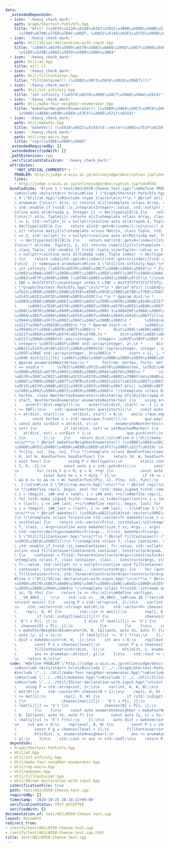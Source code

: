 ```yaml
---
data:
  _extendedDependsOn:
  - icon: ':heavy_check_mark:'
    path: Graph/Shortest-Path/bfs.hpp
    title: "bfs() (\u5E45\u512A\u5148\u63A2\u7D22\u306B\u3088\u308B\u5358\u4E00\u59CB\
      \u70B9\u6700\u77ED\u7D4C\u8DEF, \u6B21\u5143\u62E1\u5F35\u306B\u5BFE\u5FDC)"
  - icon: ':heavy_check_mark:'
    path: Util/IO/var-declaration-with-input.hpp
    title: "\u8907\u6570\u5909\u6570\u5BA3\u8A00\u3092\u3057\u3066\u540C\u6642\u306B\
      \u5165\u529B\u3082\u3059\u308B\u3084\u3064"
  - icon: ':heavy_check_mark:'
    path: Util/at.hpp
    title: at() ()
  - icon: ':heavy_check_mark:'
    path: Util/fillContainer.hpp
    title: "fillContainer() (\u30B3\u30F3\u30C6\u30CA\u306Efill)"
  - icon: ':heavy_check_mark:'
    path: Util/int-infinity.hpp
    title: "int-infinity (\u6574\u6570\u306E\u30C7\u30AB\u30A4\u5024)"
  - icon: ':heavy_check_mark:'
    path: Util/make-four-neighbor-enumerator.hpp
    title: "makeFourNeighborEnumerator() (\u30B0\u30EA\u30C3\u30C9\u306E\u56DB\u8FD1\
      \u508D(\u4E0A\u4E0B\u5DE6\u53F3)\u306E\u5217\u6319)"
  - icon: ':heavy_check_mark:'
    path: Util/makeVec.hpp
    title: "makeVec() (\u591A\u6B21\u5143std::vector\u306E\u751F\u6210)"
  - icon: ':heavy_check_mark:'
    path: Util/rep-macro.hpp
    title: "rep()\u30DE\u30AF\u30ED"
  _extendedRequiredBy: []
  _extendedVerifiedWith: []
  _pathExtension: cpp
  _verificationStatusIcon: ':heavy_check_mark:'
  attributes:
    '*NOT_SPECIAL_COMMENTS*': ''
    PROBLEM: http://judge.u-aizu.ac.jp/onlinejudge/description.jsp?id=0558
    links:
    - http://judge.u-aizu.ac.jp/onlinejudge/description.jsp?id=0558
  bundledCode: "#line 1 \"test/AOJ/0558-Cheese.test.cpp\"\n#define PROBLEM \"http://judge.u-aizu.ac.jp/onlinejudge/description.jsp?id=0558\"\
    \n#include <bits/stdc++.h>\n\n#line 7 \"Graph/Shortest-Path/bfs.hpp\"\n\n#line\
    \ 4 \"Util/at.hpp\"\n#include <type_traits>\n\n/**\n * @brief at() ()\n */\nnamespace\
    \ arumakan {\n\n//! at(a, i) returns a[i]\ntemplate <class Array, class Integer,\
    \ std::enable_if_t<std::is_integral<Integer>::value, std::nullptr_t> = nullptr>\n\
    inline auto at(Array&& a, Integer i) -> decltype(a[0])& {\n    return a[i];\n\
    }\n\n//! at(a, Tuple{i}) returns a[i]\ntemplate <class Array, class Tuple, std::enable_if_t<std::tuple_size<Tuple>::value\
    \ == 1, std::nullptr_t> = nullptr>\ninline auto at(Array&& a, Tuple index) ->\
    \ decltype(a[0])& {\n    return a[std::get<0>(index)];\n}\n\n//! at(mat, Tuple{y,\
    \ x}) returns mat[y][x]\ntemplate <class Matrix, class Tuple, std::enable_if_t<std::tuple_size<Tuple>::value\
    \ == 2, std::nullptr_t> = nullptr>\ninline auto at(Matrix&& mat, Tuple index)\
    \ -> decltype(mat[0][0])& {\n    return mat[std::get<0>(index)][std::get<1>(index)];\n\
    }\n\n//! at(cube, Tuple{z, y, x}) returns cube[z][y][x]\ntemplate <class Cube,\
    \ class Tuple, std::enable_if_t<std::tuple_size<Tuple>::value == 3, std::nullptr_t>\
    \ = nullptr>\ninline auto at(Cube&& cube, Tuple index) -> decltype(cube[0][0][0])&\
    \ {\n    return cube[std::get<0>(index)][std::get<1>(index)][std::get<2>(index)];\n\
    }\n\n}  // namespace arumakan\n#line 3 \"Util/int-infinity.hpp\"\n\n/**\n * @brief\
    \ int-infinity (\u6574\u6570\u306E\u30C7\u30AB\u30A4\u5024)\n * 2\u500D\u3057\u3066\
    \u3082\u30AA\u30FC\u30D0\u30FC\u30D5\u30ED\u30FC\u3057\u306A\u3044 & memset()\u306B\
    \u3082\u4F7F\u3048\u308B (\u9700\u8981\u3042\u308B\uFF1F)\n */\nconstexpr int32_t\
    \ INF = 0x3f3f3f3f;\nconstexpr int64_t LINF = 0x3f3f3f3f3f3f3f3fLL;\n#line 10\
    \ \"Graph/Shortest-Path/bfs.hpp\"\n\n/**\n * @brief bfs() (\u5E45\u512A\u5148\u63A2\
    \u7D22\u306B\u3088\u308B\u5358\u4E00\u59CB\u70B9\u6700\u77ED\u7D4C\u8DEF, \u6B21\
    \u5143\u62E1\u5F35\u306B\u5BFE\u5FDC)\n *\n * @param dist:\n *      start \u304B\
    \u3089\u306E\u8DDD\u96E2\u3092\u683C\u7D0D\u3059\u308B\u914D\u5217\u3002\n * \
    \     \u8981\u7D20\u6570\u306F\u9802\u70B9\u6570\u4EE5\u4E0A\u3067\u306A\u3051\
    \u308C\u3070\u306A\u3089\u306A\u3044\u3002-1\u3084INF\u306A\u3069\u3001\u8DDD\u96E2\
    \u3068\u3057\u3066\u6B63\u5F53\u3067\u306A\u3044\u5024\u3067fill\u3055\u308C\u3066\
    \u3044\u308B\u5FC5\u8981\u304C\u3042\u308B\u3002\n *      \u591A\u6B21\u5143\u914D\
    \u5217\u3067\u3082OK\u3002\n *\n * @param start:\n *      \u9802\u70B9\u3092\u8868\
    \u3059dist\u306E\u6DFB\u5B57\u3002\n *      dist\u304C\u4E00\u6B21\u5143\u914D\
    \u5217\u306A\u3089\u6574\u6570\u578B,\n *      dist\u304C\u4E8C\u6B21\u5143\u914D\
    \u5217\u306A\u3089std::pair<integer, integer> \u307E\u305F\u306F std::tuple<integer,\
    \ integer> \u307E\u305F\u306F std::array<integer, 2>,\n *      dist\u304C\u4E09\
    \u6B21\u5143\u914D\u5217\u306A\u3089std::tuple<integer, integer, integer> \u307E\
    \u305F\u306F std::array<integer, 3>\u3002\n *      start = {i, j, k} \u306E\u3068\
    \u304D dist[i][j][k] \u3067\u30A2\u30AF\u30BB\u30B9\u3059\u308B\u3002\n *\n *\
    \ @param enumerateNextVertex:\n *      fn(from: Vertex, fn(to: Vertex) => void)\
    \ => void\n *      \u7B2C\u4E00\u5F15\u6570\u306BVertex, \u7B2C\u4E8C\u5F15\u6570\
    \u306B\u95A2\u6570\u3092\u3068\u308B\u95A2\u6570\u3002\n *      \u3053\u306E\u95A2\
    \u6570\u304C\u7B2C\u4E00\u5F15\u6570\u306E\u9802\u70B9from\u304B\u3089\u6B21\u306E\
    \u9802\u70B9\u306E\u9077\u79FB\u5148\u3092\u5217\u6319\u3057\u3001\u7B2C\u4E8C\
    \u5F15\u6570\u306B\u6E21\u3059\u3053\u3068\u3067 bfs() \u306B\u9077\u79FB\u51E6\
    \u7406\u3092\u59D4\u8B72\u3059\u308B\u3002\n */\ntemplate <class DistArray, class\
    \ Vertex, class NextVertexEnumerator>\nDistArray bfs(DistArray&& dist, Vertex\
    \ start, NextVertexEnumerator enumerateNextVertex) {\n    using arumakan::at;\n\
    \    assert(!dist.empty());\n    assert(at(dist, start) == -1 || at(dist, start)\
    \ >= INF);\n\n    std::queue<Vertex> que({start});\n    const auto yetReachedMarker\
    \ = at(dist, start);\n    at(dist, start) = 0;\n    while (!que.empty()) {\n \
    \       const Vertex v = std::move(que.front());\n        que.pop();\n       \
    \ const auto curDist = at(dist, v);\n        enumerateNextVertex(v, [&](Vertex\
    \ nxt) {\n            if (at(dist, nxt) == yetReachedMarker) {\n             \
    \   at(dist, nxt) = curDist + 1;\n                que.push(nxt);\n           \
    \ }\n        });\n    }\n    return dist;\n}\n#line 4 \"Util/make-four-neighbor-enumerator.hpp\"\
    \n\n/**\n * @brief makeFourNeighborEnumerator() (\u30B0\u30EA\u30C3\u30C9\u306E\
    \u56DB\u8FD1\u508D(\u4E0A\u4E0B\u5DE6\u53F3)\u306E\u5217\u6319) \n *\n * handlerFunc:\
    \ fn({sy, sx}, {ny, nx}, f)\n */\ntemplate <class HandlerFunc>\nauto makeFourNeighborEnumerator(int\
    \ H, int W, HandlerFunc handlerFunc) {\n    return [H, W, handlerFunc](auto v,\
    \ auto func) {\n        using P = decltype(v);\n        static constexpr int dy[]{0,\
    \ 1, 0, -1};\n        const auto y = std::get<0>(v);\n        const auto x = std::get<1>(v);\n\
    \n        for (size_t q = 0; q < 4; ++q) {\n            const auto ny = y + dy[q];\n\
    \            const auto nx = x + dy[q ^ 1];\n            if (0 <= ny && ny < H\
    \ && 0 <= nx && nx < W) handlerFunc(P{y, x}, P{ny, nx}, func);\n        }\n  \
    \  };\n}\n#line 2 \"Util/rep-macro.hpp\"\n\n/**\n * @brief rep()\u30DE\u30AF\u30ED\
    \n */\n#define rep(i, begin, end) for (std::make_signed_t<std::remove_cv_t<decltype(end)>>\
    \ i = (begin), i##_end = (end); i < i##_end; ++i)\n#define repc(i, begin, last)\
    \ for (std::make_signed_t<std::remove_cv_t<decltype(last)>> i = (begin), i##_last\
    \ = (last); i <= i##_last; ++i)\n#define repr(i, begin, last) for (std::make_signed_t<std::remove_cv_t<decltype(begin)>>\
    \ i = (begin), i##_last = (last); i >= i##_last; --i)\n#line 3 \"Util/makeVec.hpp\"\
    \n\n/**\n * @brief makeVec() (\u591A\u6B21\u5143std::vector\u306E\u751F\u6210\
    )\n */\ntemplate <class T>\ninline std::vector<T> makeVec(size_t sz, const T&\
    \ initValue) {\n    return std::vector<T>(sz, initValue);\n}\ntemplate <class\
    \ T, class... Args>\ninline auto makeVec(size_t sz, Args... args) {\n    return\
    \ std::vector<decltype(makeVec<T>(args...))>(sz, makeVec<T>(args...));\n}\n#line\
    \ 5 \"Util/fillContainer.hpp\"\n\n/**\n * @brief fillContainer() (\u30B3\u30F3\
    \u30C6\u30CA\u306Efill)\n */\ntemplate <class T, class Container, class... ConstructorArgs,\
    \ std::enable_if_t<std::is_same<Container, T>::value, std::nullptr_t> = nullptr>\n\
    inline void fillContainer(Container& container, ConstructorArgs&&... constructorArgs)\
    \ {\n    container = T(std::forward<ConstructorArgs>(constructorArgs)...);\n}\n\
    \ntemplate <class T, class Container, class... ConstructorArgs, std::enable_if_t<!std::is_same<Container,\
    \ T>::value, std::nullptr_t> = nullptr>\ninline void fillContainer(Container&\
    \ container, ConstructorArgs&&... constructorArgs) {\n    for (auto& e: container)\
    \ fillContainer<T>(e, std::forward<ConstructorArgs>(constructorArgs)...);\n}\n\
    #line 3 \"Util/IO/var-declaration-with-input.hpp\"\n\n/**\n * @brief \u8907\u6570\
    \u5909\u6570\u5BA3\u8A00\u3092\u3057\u3066\u540C\u6642\u306B\u5165\u529B\u3082\
    \u3059\u308B\u3084\u3064\n */\ntemplate <class T>\nstd::istream& operator,(std::istream&\
    \ is, T& rhs) {\n    return is >> rhs;\n}\n\n#define var(type, ...) \\\n    type\
    \ __VA_ARGS__;  \\\n    std::cin >> __VA_ARGS__\n#line 10 \"test/AOJ/0558-Cheese.test.cpp\"\
    \n\nint main() {\n    using P = std::array<int, 2>;\n\n    var(int, H, W, N);\n\
    \n    std::vector<std::string> mat(H);\n    std::vector<P> cheeses(N + 1);\n\n\
    \    rep(i, 0, H) {\n        std::cin >> mat[i];\n        rep(j, 0, W) {\n   \
    \         if (std::isdigit(mat[i][j])) {\n                cheeses[mat[i][j] -\
    \ '0'] = P{i, j};\n            } else if (mat[i][j] == 'S') {\n              \
    \  cheeses[0] = P{i, j};\n            }\n        }\n    }\n\n    const auto enumerate4neighbor\
    \ = makeFourNeighborEnumerator(H, W, [&](auto, auto to, auto f) {\n        const\
    \ auto [y, x] = to;\n        if (mat[y][x] != 'X') f(to);\n    });\n\n    auto\
    \ dist = makeVec<int>(H, W, -1);\n\n    int ans = 0;\n    rep(level, 0, N) {\n\
    \        const P s = cheeses[level];\n        const P g = cheeses[level + 1];\n\
    \        fillContainer<int>(dist, -1);\n        bfs(dist, s, enumerate4neighbor);\n\
    \        ans += arumakan::at(dist, g);\n    }\n\n    std::cout << ans << std::endl;\n\
    \n    return 0;\n}\n"
  code: "#define PROBLEM \"http://judge.u-aizu.ac.jp/onlinejudge/description.jsp?id=0558\"\
    \n#include <bits/stdc++.h>\n\n#include \"../../Graph/Shortest-Path/bfs.hpp\"\n\
    #include \"../../Util/make-four-neighbor-enumerator.hpp\"\n#include \"../../Util/rep-macro.hpp\"\
    \n#include \"../../Util/makeVec.hpp\"\n#include \"../../Util/fillContainer.hpp\"\
    \n#include \"../../Util/IO/var-declaration-with-input.hpp\"\n\nint main() {\n\
    \    using P = std::array<int, 2>;\n\n    var(int, H, W, N);\n\n    std::vector<std::string>\
    \ mat(H);\n    std::vector<P> cheeses(N + 1);\n\n    rep(i, 0, H) {\n        std::cin\
    \ >> mat[i];\n        rep(j, 0, W) {\n            if (std::isdigit(mat[i][j]))\
    \ {\n                cheeses[mat[i][j] - '0'] = P{i, j};\n            } else if\
    \ (mat[i][j] == 'S') {\n                cheeses[0] = P{i, j};\n            }\n\
    \        }\n    }\n\n    const auto enumerate4neighbor = makeFourNeighborEnumerator(H,\
    \ W, [&](auto, auto to, auto f) {\n        const auto [y, x] = to;\n        if\
    \ (mat[y][x] != 'X') f(to);\n    });\n\n    auto dist = makeVec<int>(H, W, -1);\n\
    \n    int ans = 0;\n    rep(level, 0, N) {\n        const P s = cheeses[level];\n\
    \        const P g = cheeses[level + 1];\n        fillContainer<int>(dist, -1);\n\
    \        bfs(dist, s, enumerate4neighbor);\n        ans += arumakan::at(dist,\
    \ g);\n    }\n\n    std::cout << ans << std::endl;\n\n    return 0;\n}\n"
  dependsOn:
  - Graph/Shortest-Path/bfs.hpp
  - Util/at.hpp
  - Util/int-infinity.hpp
  - Util/make-four-neighbor-enumerator.hpp
  - Util/rep-macro.hpp
  - Util/makeVec.hpp
  - Util/fillContainer.hpp
  - Util/IO/var-declaration-with-input.hpp
  isVerificationFile: true
  path: test/AOJ/0558-Cheese.test.cpp
  requiredBy: []
  timestamp: '2020-10-25 20:18:22+09:00'
  verificationStatus: TEST_ACCEPTED
  verifiedWith: []
documentation_of: test/AOJ/0558-Cheese.test.cpp
layout: document
redirect_from:
- /verify/test/AOJ/0558-Cheese.test.cpp
- /verify/test/AOJ/0558-Cheese.test.cpp.html
title: test/AOJ/0558-Cheese.test.cpp
---
```

